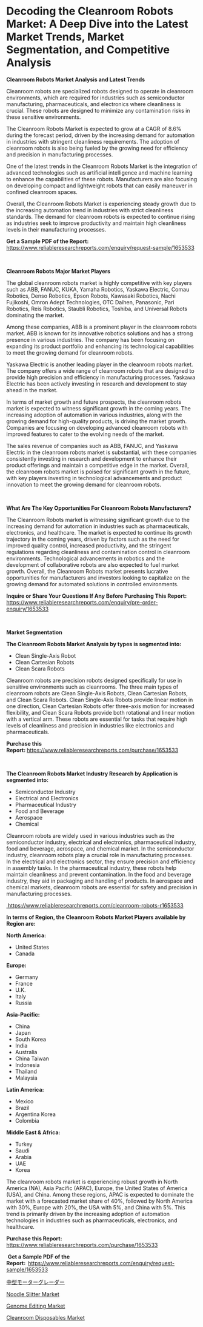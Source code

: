 <p><h1>Decoding the Cleanroom Robots Market: A Deep Dive into the Latest Market Trends, Market Segmentation, and Competitive Analysis</h1></p><p><strong>Cleanroom Robots Market Analysis and Latest Trends</strong></p>
<p><p>Cleanroom robots are specialized robots designed to operate in cleanroom environments, which are required for industries such as semiconductor manufacturing, pharmaceuticals, and electronics where cleanliness is crucial. These robots are designed to minimize any contamination risks in these sensitive environments.</p><p>The Cleanroom Robots Market is expected to grow at a CAGR of 8.6% during the forecast period, driven by the increasing demand for automation in industries with stringent cleanliness requirements. The adoption of cleanroom robots is also being fueled by the growing need for efficiency and precision in manufacturing processes.</p><p>One of the latest trends in the Cleanroom Robots Market is the integration of advanced technologies such as artificial intelligence and machine learning to enhance the capabilities of these robots. Manufacturers are also focusing on developing compact and lightweight robots that can easily maneuver in confined cleanroom spaces.</p><p>Overall, the Cleanroom Robots Market is experiencing steady growth due to the increasing automation trend in industries with strict cleanliness standards. The demand for cleanroom robots is expected to continue rising as industries seek to improve productivity and maintain high cleanliness levels in their manufacturing processes.</p></p>
<p><strong>Get a Sample PDF of the Report:&nbsp;</strong> <a href="https://www.reliableresearchreports.com/enquiry/request-sample/1653533">https://www.reliableresearchreports.com/enquiry/request-sample/1653533</a></p>
<p>&nbsp;</p>
<p><strong>Cleanroom Robots Major Market Players</strong></p>
<p><p>The global cleanroom robots market is highly competitive with key players such as ABB, FANUC, KUKA, Yamaha Robotics, Yaskawa Electric, Comau Robotics, Denso Robotics, Epson Robots, Kawasaki Robotics, Nachi Fujikoshi, Omron Adept Technologies, OTC Daihen, Panasonic, Pari Robotics, Reis Robotics, Staubli Robotics, Toshiba, and Universal Robots dominating the market.</p><p>Among these companies, ABB is a prominent player in the cleanroom robots market. ABB is known for its innovative robotics solutions and has a strong presence in various industries. The company has been focusing on expanding its product portfolio and enhancing its technological capabilities to meet the growing demand for cleanroom robots.</p><p>Yaskawa Electric is another leading player in the cleanroom robots market. The company offers a wide range of cleanroom robots that are designed to provide high precision and efficiency in manufacturing processes. Yaskawa Electric has been actively investing in research and development to stay ahead in the market.</p><p>In terms of market growth and future prospects, the cleanroom robots market is expected to witness significant growth in the coming years. The increasing adoption of automation in various industries, along with the growing demand for high-quality products, is driving the market growth. Companies are focusing on developing advanced cleanroom robots with improved features to cater to the evolving needs of the market.</p><p>The sales revenue of companies such as ABB, FANUC, and Yaskawa Electric in the cleanroom robots market is substantial, with these companies consistently investing in research and development to enhance their product offerings and maintain a competitive edge in the market. Overall, the cleanroom robots market is poised for significant growth in the future, with key players investing in technological advancements and product innovation to meet the growing demand for cleanroom robots.</p></p>
<p>&nbsp;</p>
<p><strong>What Are The Key Opportunities For Cleanroom Robots Manufacturers?</strong></p>
<p><p>The Cleanroom Robots market is witnessing significant growth due to the increasing demand for automation in industries such as pharmaceuticals, electronics, and healthcare. The market is expected to continue its growth trajectory in the coming years, driven by factors such as the need for improved quality control, increased productivity, and the stringent regulations regarding cleanliness and contamination control in cleanroom environments. Technological advancements in robotics and the development of collaborative robots are also expected to fuel market growth. Overall, the Cleanroom Robots market presents lucrative opportunities for manufacturers and investors looking to capitalize on the growing demand for automated solutions in controlled environments.</p></p>
<p><strong>Inquire or Share Your Questions If Any Before Purchasing This Report:</strong> <a href="https://www.reliableresearchreports.com/enquiry/pre-order-enquiry/1653533">https://www.reliableresearchreports.com/enquiry/pre-order-enquiry/1653533</a></p>
<p>&nbsp;</p>
<p><strong>Market Segmentation</strong></p>
<p><strong>The Cleanroom Robots Market Analysis by types is segmented into:</strong></p>
<p><ul><li>Clean Single-Axis Robot</li><li>Clean Cartesian Robots</li><li>Clean Scara Robots</li></ul></p>
<p><p>Cleanroom robots are precision robots designed specifically for use in sensitive environments such as cleanrooms. The three main types of cleanroom robots are Clean Single-Axis Robots, Clean Cartesian Robots, and Clean Scara Robots. Clean Single-Axis Robots provide linear motion in one direction, Clean Cartesian Robots offer three-axis motion for increased flexibility, and Clean Scara Robots provide both rotational and linear motion with a vertical arm. These robots are essential for tasks that require high levels of cleanliness and precision in industries like electronics and pharmaceuticals.</p></p>
<p><strong>Purchase this Report:&nbsp;</strong><a href="https://www.reliableresearchreports.com/purchase/1653533">https://www.reliableresearchreports.com/purchase/1653533</a></p>
<p>&nbsp;</p>
<p><strong>The Cleanroom Robots Market Industry Research by Application is segmented into:</strong></p>
<p><ul><li>Semiconductor Industry</li><li>Electrical and Electronics</li><li>Pharmaceutical Industry</li><li>Food and Beverage</li><li>Aerospace</li><li>Chemical</li></ul></p>
<p><p>Cleanroom robots are widely used in various industries such as the semiconductor industry, electrical and electronics, pharmaceutical industry, food and beverage, aerospace, and chemical market. In the semiconductor industry, cleanroom robots play a crucial role in manufacturing processes. In the electrical and electronics sector, they ensure precision and efficiency in assembly tasks. In the pharmaceutical industry, these robots help maintain cleanliness and prevent contamination. In the food and beverage industry, they aid in packaging and handling of products. In aerospace and chemical markets, cleanroom robots are essential for safety and precision in manufacturing processes.</p></p>
<p><a href="https://www.reliableresearchreports.com/cleanroom-robots-r1653533">&nbsp;https://www.reliableresearchreports.com/cleanroom-robots-r1653533</a></p>
<p><strong>In terms of Region, the Cleanroom Robots Market Players available by Region are:</strong></p>
<p>
    <p> <strong> North America: </strong>
        <ul>
            <li>United States</li>
            <li>Canada</li>
        </ul>
        </p> 
    <p> <strong> Europe: </strong>
        <ul>
            <li>Germany</li>
            <li>France</li>
            <li>U.K.</li>
            <li>Italy</li>
            <li>Russia</li>
        </ul>
        </p> 
    <p> <strong> Asia-Pacific: </strong>
        <ul>
            <li>China</li>
            <li>Japan</li>
            <li>South Korea</li>
            <li>India</li>
            <li>Australia</li>
            <li>China Taiwan</li>
            <li>Indonesia</li>
            <li>Thailand</li>
            <li>Malaysia</li>
        </ul>
        </p> 
    <p> <strong> Latin America: </strong>
        <ul>
            <li>Mexico</li>
            <li>Brazil</li>
            <li>Argentina Korea</li>
            <li>Colombia</li>
        </ul>
        </p> 
    <p> <strong> Middle East & Africa: </strong>
        <ul>
            <li>Turkey</li>
            <li>Saudi</li>
            <li>Arabia</li>
            <li>UAE</li>
            <li>Korea</li>
        </ul>
    </p>
    </p>
<p><p>The cleanroom robots market is experiencing robust growth in North America (NA), Asia Pacific (APAC), Europe, the United States of America (USA), and China. Among these regions, APAC is expected to dominate the market with a forecasted market share of 40%, followed by North America with 30%, Europe with 20%, the USA with 5%, and China with 5%. This trend is primarily driven by the increasing adoption of automation technologies in industries such as pharmaceuticals, electronics, and healthcare.</p></p>
<p><strong>Purchase this Report: </strong><a href="https://www.reliableresearchreports.com/purchase/1653533">https://www.reliableresearchreports.com/purchase/1653533</a></p>
<p>&nbsp;<strong>Get a Sample PDF of the Report:&nbsp;&nbsp;</strong><a href="https://www.reliableresearchreports.com/enquiry/request-sample/1653533">https://www.reliableresearchreports.com/enquiry/request-sample/1653533</a></p>
<p><strong></strong></p>
<p><p><a href="https://github.com/lababdou/Market-Research-Report-List-3/blob/main/776723553136.md">中型モーターグレーダー</a></p><p><a href="https://www.linkedin.com/pulse/noodle-slitter-market-comprehensive-assessment-type-application-vf7oe">Noodle Slitter Market</a></p><p><a href="https://www.linkedin.com/pulse/genome-editing-market-furnishes-information-share-trends-growth-un74e">Genome Editing Market</a></p><p><a href="https://github.com/NorbertYates/Market-Research-Report-List-4/blob/main/cleanroom-disposables-market.md">Cleanroom Disposables Market</a></p></p>
